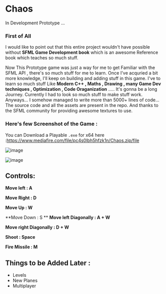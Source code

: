 # Chaos
In Development Prototype ...



### First of All 

I would like to point out that this entire project wouldn't have possible without **SFML Game Development book** which is an awesome Reference book which teaches so much stuff. 


Now This Prototype game was just a way for me to get Familiar with the SFML API ,  there's so much stuff for me to learn.  Once I've acquried a bit more knowledge, I'll keep on building and adding stuff in this game.  I've to learn so much stuff Like **Modern C++ , Maths , Drawing , many Game Dev techniques , Optimization , Code Oraganization** ..... It's gonna be a long Journey. Currently I had to look so much stuff to make stuff work.  Anyways... I somehow managed to write more than 5000+ lines of code...
The source code and all the assets are present in the repo.
And thanks to the SFML community for providing awesome textures to use.

### Here's few Screenshot of the Game :

You can Download a Playable `.exe` for x64 here :https://www.mediafire.com/file/pc4s0lbh5hfzk1n/Chaos.zip/file



![image](https://github.com/ArcShahi/Chaos/assets/90377780/45383e8a-e57a-439c-9580-5a105f4db0e7)



![image](https://github.com/ArcShahi/Chaos/assets/90377780/d31e3e22-fe10-4569-af9a-74ea1120ca4c)



## Controls:

**Move left : A**

**Move Right : D**

**Move Up : W**

**Move Down : S
**
**Move left Diagonally : A + W**

**Move right Diagonally : D + W**

**Shoot : Space**

**Fire Missile : M**


## Things to be Added Later :

- Levels
- New Planes
- Multiplayer 
